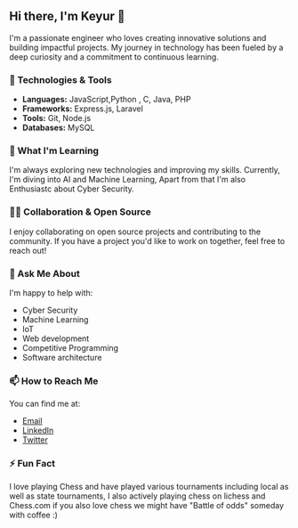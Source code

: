 ## Hi there, I'm Keyur 👋

I'm a passionate engineer who loves creating innovative solutions and building impactful projects. My journey in technology has been fueled by a deep curiosity and a commitment to continuous learning. 

### 🔧 Technologies & Tools

- **Languages:** JavaScript,Python , C, Java, PHP
- **Frameworks:** Express.js, Laravel
- **Tools:** Git, Node.js
- **Databases:** MySQL

### 🌱 What I'm Learning

I'm always exploring new technologies and improving my skills. Currently, I'm diving into AI and Machine Learning, Apart from that I'm also Enthusiastc about Cyber Security.

### 👯‍♂️ Collaboration & Open Source

I enjoy collaborating on open source projects and contributing to the community. If you have a project you'd like to work on together, feel free to reach out!

### 💬 Ask Me About

I'm happy to help with:
- Cyber Security
- Machine Learning
- IoT
- Web development
- Competitive Programming
- Software architecture

### 📫 How to Reach Me

You can find me at:
- [Email](mailto:keyurpurohit72@gmail.com)
- [LinkedIn](https://www.linkedin.com/in/keyur-purohit-1120ab1b1/)
- [Twitter](https://twitter.com/KeyurPurohit45)

### ⚡ Fun Fact

I love playing Chess and have played various tournaments including local as well as state tournaments, I also actively playing chess on lichess and Chess.com if you also love chess we might have "Battle of odds" someday with coffee :)
